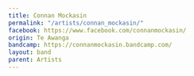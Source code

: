 ```yaml
---
title: Connan Mockasin
permalink: "/artists/connan_mockasin/"
facebook: https://www.facebook.com/connanmockasin/
origin: Te Awanga
bandcamp: https://connanmockasin.bandcamp.com/
layout: band
parent: Artists
---
```

